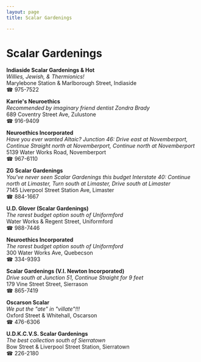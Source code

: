 ```yaml
---
layout: page 
title: Scalar Gardenings

---
```



# Scalar Gardenings


 **Indiaside Scalar Gardenings & Hot**  
_Willies, Jewish, & Thermionics!_  
Marylebone Station & Marlborough Street, Indiaside  
☎ 975-7522

**Karrie's Neuroethics**  
_Recommended by imaginary friend dentist Zondra Brady_  
689 Coventry Street Ave, Zulustone  
☎ 916-9409

**Neuroethics Incorporated**  
_Have you ever wanted Altaic? 
Junction 46: Drive east at Novemberport, Continue Straight north at Novemberport, Continue north at Novemberport_  
5139 Water Works Road, Novemberport  
☎ 967-6110

**ZG Scalar Gardenings**  
_You've never seen Scalar Gardenings this budget 
Interstate 40: Continue north at Limaster, Turn south at Limaster, Drive south at Limaster_  
7145 Liverpool Street Station Ave, Limaster  
☎ 884-1667

**U.D. Glover (Scalar Gardenings)**  
_The rarest budget option south of Uniformford_  
Water Works & Regent Street, Uniformford  
☎ 988-7446

**Neuroethics Incorporated**  
_The rarest budget option south of Uniformford_  
300 Water Works Ave, Quebecson  
☎ 334-9393

**Scalar Gardenings (V.I. Newton Incorporated)**  
_Drive south at Junction 51, Continue Straight for 9 feet_  
179 Vine Street Street, Sierrason  
☎ 865-7419

**Oscarson Scalar**  
_We put the "ate" in "villate"!!!_  
Oxford Street & Whitehall, Oscarson  
☎ 476-6306

**U.D.K.C.V.S. Scalar Gardenings**  
_The best collection south of Sierratown_  
Bow Street & Liverpool Street Station, Sierratown  
☎ 226-2180

